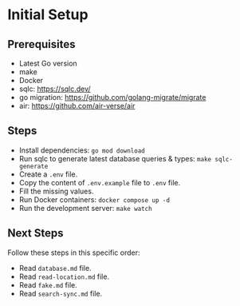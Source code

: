 # Initial Setup

## Prerequisites

- Latest Go version
- make
- Docker
- sqlc: https://sqlc.dev/
- go migration: https://github.com/golang-migrate/migrate
- air: https://github.com/air-verse/air

## Steps

- Install dependencies: `go mod download`
- Run sqlc to generate latest database queries & types: `make sqlc-generate`
- Create a `.env` file.
- Copy the content of `.env.example` file to `.env` file.
- Fill the missing values.
- Run Docker containers: `docker compose up -d`
- Run the development server: `make watch`

## Next Steps

Follow these steps in this specific order:

- Read `database.md` file.
- Read `read-location.md` file.
- Read `fake.md` file.
- Read `search-sync.md` file.
